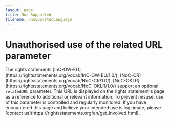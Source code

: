 ```yaml
---
layout: page
title: Not Supported
filename: unsupportedLanguage
---
```


# Unauthorised use of the related URL parameter

<div class="box">
 The rights statements  [InC-OW-EU](https://rightsstatements.org/vocab/InC-OW-EU/1.0/), [NoC-CR](https://rightsstatements.org/vocab/NoC-CR/1.0/), [NoC-OKLR](https://rightsstatements.org/vocab/NoC-OKLR/1.0/) support an optional <code>relatedURL</code> parameter. This URL is displayed on the rights statement's page as a reference to additional or relevant information. To prevent misuse, use of this parameter is controlled and regularly monitored. If you have encountered this page and believe your intended use is legitimate, please [contact us](https://rightsstatements.org/en/get_involved.html).
</div>
